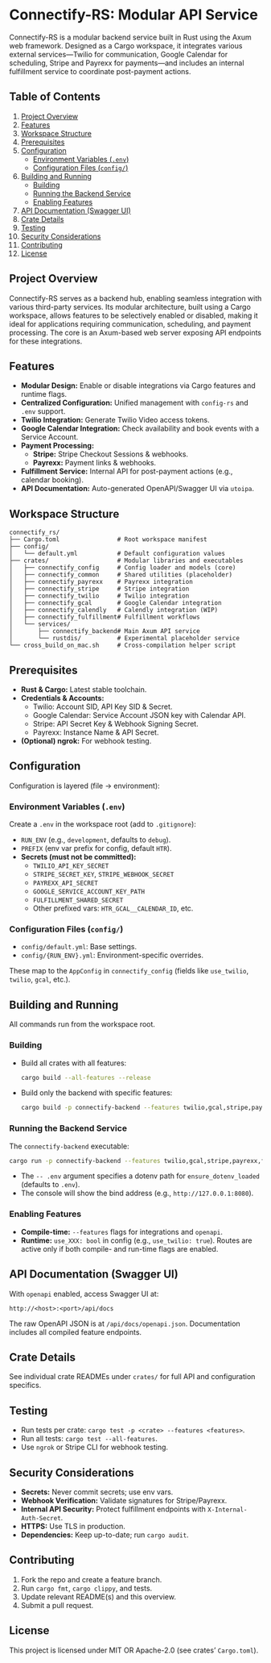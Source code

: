 # Connectify-RS: Modular API Service

Connectify-RS is a modular backend service built in Rust using the Axum web framework. Designed as a Cargo workspace, it integrates various external services—Twilio for communication, Google Calendar for scheduling, Stripe and Payrexx for payments—and includes an internal fulfillment service to coordinate post-payment actions.

## Table of Contents
1. [Project Overview](#project-overview)
2. [Features](#features)
3. [Workspace Structure](#workspace-structure)
4. [Prerequisites](#prerequisites)
5. [Configuration](#configuration)
   - [Environment Variables (`.env`)](#environment-variables-env)
   - [Configuration Files (`config/`)](#configuration-files-config)
6. [Building and Running](#building-and-running)
   - [Building](#building)
   - [Running the Backend Service](#running-the-backend-service)
   - [Enabling Features](#enabling-features)
7. [API Documentation (Swagger UI)](#api-documentation-swagger-ui)
8. [Crate Details](#crate-details)
9. [Testing](#testing)
10. [Security Considerations](#security-considerations)
11. [Contributing](#contributing)
12. [License](#license)

## Project Overview

Connectify-RS serves as a backend hub, enabling seamless integration with various third-party services. Its modular architecture, built using a Cargo workspace, allows features to be selectively enabled or disabled, making it ideal for applications requiring communication, scheduling, and payment processing. The core is an Axum-based web server exposing API endpoints for these integrations.

## Features

- **Modular Design:** Enable or disable integrations via Cargo features and runtime flags.
- **Centralized Configuration:** Unified management with `config-rs` and `.env` support.
- **Twilio Integration:** Generate Twilio Video access tokens.
- **Google Calendar Integration:** Check availability and book events with a Service Account.
- **Payment Processing:**
  - **Stripe:** Stripe Checkout Sessions & webhooks.
  - **Payrexx:** Payment links & webhooks.
- **Fulfillment Service:** Internal API for post-payment actions (e.g., calendar booking).
- **API Documentation:** Auto-generated OpenAPI/Swagger UI via `utoipa`.

## Workspace Structure

```text
connectify_rs/
├── Cargo.toml                # Root workspace manifest
├── config/
│   └── default.yml           # Default configuration values
├── crates/                   # Modular libraries and executables
│   ├── connectify_config     # Config loader and models (core)
│   ├── connectify_common     # Shared utilities (placeholder)
│   ├── connectify_payrexx    # Payrexx integration
│   ├── connectify_stripe     # Stripe integration
│   ├── connectify_twilio     # Twilio integration
│   ├── connectify_gcal       # Google Calendar integration
│   ├── connectify_calendly   # Calendly integration (WIP)
│   ├── connectify_fulfillment# Fulfillment workflows
│   └── services/
│       ├── connectify_backend# Main Axum API service
│       └── rustdis/          # Experimental placeholder service
└── cross_build_on_mac.sh     # Cross-compilation helper script
```

## Prerequisites

- **Rust & Cargo:** Latest stable toolchain.
- **Credentials & Accounts:**
  - Twilio: Account SID, API Key SID & Secret.
  - Google Calendar: Service Account JSON key with Calendar API.
  - Stripe: API Secret Key & Webhook Signing Secret.
  - Payrexx: Instance Name & API Secret.
- **(Optional) ngrok:** For webhook testing.

## Configuration

Configuration is layered (file → environment):

### Environment Variables (`.env`)
Create a `.env` in the workspace root (add to `.gitignore`):

- `RUN_ENV` (e.g., `development`, defaults to `debug`).
- `PREFIX` (env var prefix for config, default `HTR`).
- **Secrets (must not be committed):**
  - `TWILIO_API_KEY_SECRET`
  - `STRIPE_SECRET_KEY`, `STRIPE_WEBHOOK_SECRET`
  - `PAYREXX_API_SECRET`
  - `GOOGLE_SERVICE_ACCOUNT_KEY_PATH`
  - `FULFILLMENT_SHARED_SECRET`
  - Other prefixed vars: `HTR_GCAL__CALENDAR_ID`, etc.

### Configuration Files (`config/`)
- `config/default.yml`: Base settings.
- `config/{RUN_ENV}.yml`: Environment-specific overrides.

These map to the `AppConfig` in `connectify_config` (fields like `use_twilio`, `twilio`, `gcal`, etc.).

## Building and Running
All commands run from the workspace root.

### Building
- Build all crates with all features:
  ```bash
  cargo build --all-features --release
  ```
- Build only the backend with specific features:
  ```bash
  cargo build -p connectify-backend --features twilio,gcal,stripe,payrexx,fulfillment,openapi --release
  ```

### Running the Backend Service
The `connectify-backend` executable:
```bash
cargo run -p connectify-backend --features twilio,gcal,stripe,payrexx,fulfillment,openapi -- .env
```
- The `-- .env` argument specifies a dotenv path for `ensure_dotenv_loaded` (defaults to `.env`).
- The console will show the bind address (e.g., `http://127.0.0.1:8080`).

### Enabling Features
- **Compile-time:** `--features` flags for integrations and `openapi`.
- **Runtime:** `use_XXX: bool` in config (e.g., `use_twilio: true`).
Routes are active only if both compile- and run-time flags are enabled.

## API Documentation (Swagger UI)
With `openapi` enabled, access Swagger UI at:
```text
http://<host>:<port>/api/docs
```
The raw OpenAPI JSON is at `/api/docs/openapi.json`.
Documentation includes all compiled feature endpoints.

## Crate Details
See individual crate READMEs under `crates/` for full API and configuration specifics.

## Testing
- Run tests per crate: `cargo test -p <crate> --features <features>`.
- Run all tests: `cargo test --all-features`.
- Use `ngrok` or Stripe CLI for webhook testing.

## Security Considerations
- **Secrets:** Never commit secrets; use env vars.
- **Webhook Verification:** Validate signatures for Stripe/Payrexx.
- **Internal API Security:** Protect fulfillment endpoints with `X-Internal-Auth-Secret`.
- **HTTPS:** Use TLS in production.
- **Dependencies:** Keep up-to-date; run `cargo audit`.

## Contributing
1. Fork the repo and create a feature branch.
2. Run `cargo fmt`, `cargo clippy`, and tests.
3. Update relevant README(s) and this overview.
4. Submit a pull request.

## License
This project is licensed under MIT OR Apache-2.0 (see crates’ `Cargo.toml`).